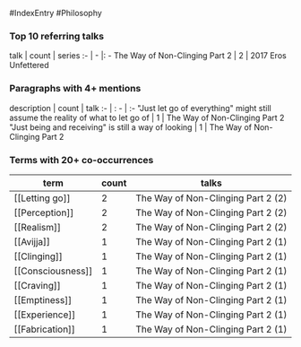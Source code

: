 #IndexEntry #Philosophy

### Top 10 referring talks
talk | count | series
:- | - |: -
<a data-href="The Way of Non-Clinging Part 2" class="internal-link">The Way of Non-Clinging Part 2</a> | 2 | <a data-href="2017 Eros Unfettered" class="internal-link">2017 Eros Unfettered</a>

### Paragraphs with 4+ mentions
description | count | talk
:- | : - | :-
<a aria-label-position="top" aria-label="The Way of Non-Clinging Part 2 > Just let go of everything might still assume the reality of what to let go of" data-href="The Way of Non-Clinging Part 2#Just let go of everything might still assume the reality of what to let go of" class="internal-link">&quot;Just let go of everything&quot; might still assume the reality of what to let go of</a> | 1 | <a data-href="The Way of Non-Clinging Part 2" class="internal-link">The Way of Non-Clinging Part 2</a>
<a aria-label-position="top" aria-label="The Way of Non-Clinging Part 2 > Just being and receiving is still a way of looking" data-href="The Way of Non-Clinging Part 2#Just being and receiving is still a way of looking" class="internal-link">&quot;Just being and receiving&quot; is still a way of looking</a> | 1 | <a data-href="The Way of Non-Clinging Part 2" class="internal-link">The Way of Non-Clinging Part 2</a>

### Terms with 20+ co-occurrences
term | count | talks
-|-|-
[[Letting go]] | 2 | <span class="counts"><a data-href="The Way of Non-Clinging Part 2" class="internal-link">The Way of Non-Clinging Part 2</a> (2)</span> 
[[Perception]] | 2 | <span class="counts"><a data-href="The Way of Non-Clinging Part 2" class="internal-link">The Way of Non-Clinging Part 2</a> (2)</span> 
[[Realism]] | 2 | <span class="counts"><a data-href="The Way of Non-Clinging Part 2" class="internal-link">The Way of Non-Clinging Part 2</a> (2)</span> 
[[Avijja]] | 1 | <span class="counts"><a data-href="The Way of Non-Clinging Part 2" class="internal-link">The Way of Non-Clinging Part 2</a> (1)</span> 
[[Clinging]] | 1 | <span class="counts"><a data-href="The Way of Non-Clinging Part 2" class="internal-link">The Way of Non-Clinging Part 2</a> (1)</span> 
[[Consciousness]] | 1 | <span class="counts"><a data-href="The Way of Non-Clinging Part 2" class="internal-link">The Way of Non-Clinging Part 2</a> (1)</span> 
[[Craving]] | 1 | <span class="counts"><a data-href="The Way of Non-Clinging Part 2" class="internal-link">The Way of Non-Clinging Part 2</a> (1)</span> 
[[Emptiness]] | 1 | <span class="counts"><a data-href="The Way of Non-Clinging Part 2" class="internal-link">The Way of Non-Clinging Part 2</a> (1)</span> 
[[Experience]] | 1 | <span class="counts"><a data-href="The Way of Non-Clinging Part 2" class="internal-link">The Way of Non-Clinging Part 2</a> (1)</span> 
[[Fabrication]] | 1 | <span class="counts"><a data-href="The Way of Non-Clinging Part 2" class="internal-link">The Way of Non-Clinging Part 2</a> (1)</span> 

